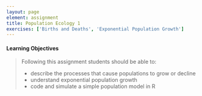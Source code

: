 ```yaml
---
layout: page
element: assignment
title: Population Ecology 1
exercises: ['Births and Deaths', 'Exponential Population Growth']
---
```


#### Learning Objectives

> Following this assignment students should be able to:
>
> - describe the processes that cause populations to grow or decline
> - understand exponential population growth
> - code and simulate a simple population model in R



